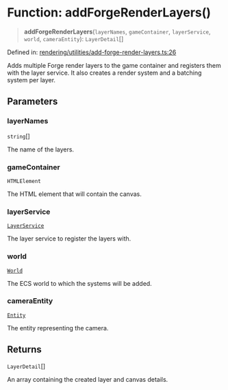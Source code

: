 # Function: addForgeRenderLayers()

> **addForgeRenderLayers**(`layerNames`, `gameContainer`, `layerService`, `world`, `cameraEntity`): `LayerDetail`[]

Defined in: [rendering/utilities/add-forge-render-layers.ts:26](https://github.com/Forge-Game-Engine/Forge/blob/6eae4e51dbdc502818b1c2f3a3ffce9e4a1fd125/src/rendering/utilities/add-forge-render-layers.ts#L26)

Adds multiple Forge render layers to the game container and registers them with the layer service.
It also creates a render system and a batching system per layer.

## Parameters

### layerNames

`string`[]

The name of the layers.

### gameContainer

`HTMLElement`

The HTML element that will contain the canvas.

### layerService

[`LayerService`](../classes/LayerService.md)

The layer service to register the layers with.

### world

[`World`](../classes/World.md)

The ECS world to which the systems will be added.

### cameraEntity

[`Entity`](../classes/Entity.md)

The entity representing the camera.

## Returns

`LayerDetail`[]

An array containing the created layer and canvas details.
